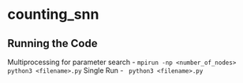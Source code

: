 # counting_snn

## Running the Code

Multiprocessing for parameter search - ``` mpirun -np <number_of_nodes> python3 <filename>.py ```
Single Run - ``` python3 <filename>.py```